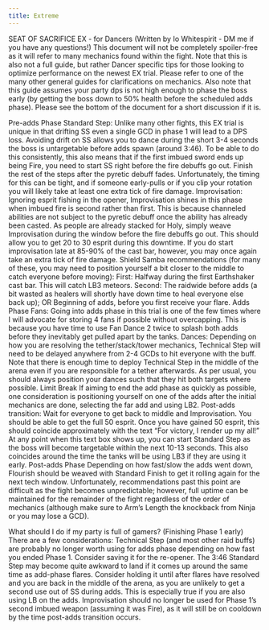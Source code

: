 ```yaml
---
title: Extreme
---
```

SEAT OF SACRIFICE EX - for Dancers
(Written by Io Whitespirit - DM me if you have any questions!)
This document will not be completely spoiler-free as it will refer to many mechanics found within the fight.
Note that this is also not a full guide, but rather Dancer specific tips for those looking to optimize performance on the newest EX trial. Please refer to one of the many other general guides for clarifications on mechanics.
Also note that this guide assumes your party dps is not high enough to phase the boss early (by getting the boss down to 50% health before the scheduled adds phase). Please see the bottom of the document for a short discussion if it is.

Pre-adds Phase
Standard Step: Unlike many other fights, this EX trial is unique in that drifting SS even a single GCD in phase 1 will lead to a DPS loss. Avoiding drift on SS allows you to dance during the short 3-4 seconds the boss is untargetable before adds spawn (around 3:46).
To be able to do this consistently, this also means that if the first imbued sword ends up being Fire, you need to start SS right before the fire debuffs go out. Finish the rest of the steps after the pyretic debuff fades. Unfortunately, the timing for this can be tight, and if someone early-pulls or if you clip your rotation you will likely take at least one extra tick of fire damage.
Improvisation: Ignoring esprit fishing in the opener, Improvisation shines in this phase when imbued fire is second rather than first. This is because channeled abilities are not subject to the pyretic debuff once the ability has already been casted. As people are already stacked for Holy, simply weave Improvisation during the window before the fire debuffs go out. This should allow you to get 20 to 30 esprit during this downtime. If you do start improvisation late at 85-90% of the cast bar, however, you may once again take an extra tick of fire damage.
Shield Samba recommendations (for many of these, you may need to position yourself a bit closer to the middle to catch everyone before moving):
First: Halfway during the first Earthshaker cast bar. This will catch LB3 meteors. 
Second:
The raidwide before adds (a bit wasted as healers will shortly have down time to heal everyone else back up); OR
Beginning of adds, before you first receive your flare.
Adds Phase
Fans: Going into adds phase in this trial is one of the few times where I will advocate for storing 4 fans if possible without overcapping. This is because you have time to use Fan Dance 2 twice to splash both adds before they inevitably get pulled apart by the tanks. 
Dances: Depending on how you are resolving the tether/stack/tower mechanics, Technical Step will need to be delayed anywhere from 2-4 GCDs to hit everyone with the buff. Note that there is enough time to deploy Technical Step in the middle of the arena even if you are responsible for a tether afterwards.
As per usual, you should always position your dances such that they hit both targets where possible.
Limit Break
If aiming to end the add phase as quickly as possible, one consideration is positioning yourself on one of the adds after the initial mechanics are done, selecting the far add and using LB2.
Post-adds transition:
Wait for everyone to get back to middle and Improvisation. You should be able to get the full 50 esprit.
Once you have gained 50 esprit, this should coincide approximately with the text “For victory, I render up my all!” At any point when this text box shows up, you can start Standard Step as the boss will become targetable within the next 10-13 seconds. This also coincides around the time the tanks will be using LB3 if they are using it early.
Post-adds Phase
Depending on how fast/slow the adds went down, Flourish should be weaved with Standard Finish to get it rolling again for the next tech window.
Unfortunately, recommendations past this point are difficult as the fight becomes unpredictable; however, full uptime can be maintained for the remainder of the fight regardless of the order of mechanics (although make sure to Arm’s Length the knockback from Ninja or you may lose a GCD). 


What should I do if my party is full of gamers? (Finishing Phase 1 early)
There are a few considerations:
Technical Step (and most other raid buffs) are probably no longer worth using for adds phase depending on how fast you ended Phase 1. Consider saving it for the re-opener.
The 3:46 Standard Step may become quite awkward to land if it comes up around the same time as add-phase flares. Consider holding it until after flares have resolved and you are back in the middle of the arena, as you are unlikely to get a second use out of SS during adds. This is especially true if you are also using LB on the adds.
Improvisation should no longer be used for Phase 1’s second imbued weapon (assuming it was Fire), as it will still be on cooldown by the time post-adds transition occurs.
